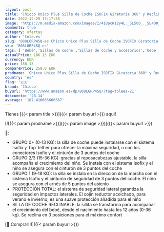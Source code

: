 ```yaml
---
layout: post
title: 'Chicco Unico Plus Silla de Coche ISOFIX Giratoria 360° y Reclinable Bebés de 0-36 kg  Grupo 0+/1/2/3  Niños de 0 a 12 Años  Fácil Instalar  Reposacabezas Ajustable  Reductor para Bebé  Negro  Black '
date: 2022-12-29 17:17:58
image: 'https://m.media-amazon.com/images/I/41OpcK12y4L._SL500_._SL400_.jpg'
comments: true
category: ofertas
author: 'tole.es'
slug: 'B08L6RP4SQ-es Chicco Unico Plus Silla de Coche ISOFIX Giratoria 360° y...'
sku: 'B08L6RP4SQ-es'
tags: [ 'Bebé','Sillas de coche','Sillas de coche y accesorios','bebé','bebés','chicco','coche','de','isofix','silla','🇪🇸', ]
actualPrice: 186.13 EUR
currency: EUR
price: 186.13
comparePrice: 259.0 EUR
prodname: 'Chicco Unico Plus Silla de Coche ISOFIX Giratoria 360° y Reclinable Bebés de 0-36 kg  Grupo 0+/1/2/3  Niños de 0 a 12 Años  Fácil Instalar  Reposacabezas Ajustable  Reductor para Bebé  Negro  Black '
country: 'es'
flag: '🇪🇸'
brand: 'Chicco'
buyurl: 'https://www.amazon.es/dp/B08L6RP4SQ/?tag=tolees-21'
descuento: '28.14'
average: '187.416666666667'
---
```


Tienes [{{< param title >}}]({{< param buyurl >}}) aqui!

[![{{< param prodname >}}]({{< param image >}})]({{< param buyurl >}})

🔎:

- GRUPO 0+ (0-13 KG): la silla de coche puede instalarse con el sistema Isofix y Top Tether para ofrecer la máxima seguridad, o con los conectores Isofix y el cinturón de 3 puntos del coche
- GRUPO 2/3 (15-36 KG): gracias al reposacabezas ajustable, la silla acompaña el crecimiento del niño. Se instala con el sistema Isofix y el niño se asegura con el cinturón de 3 puntos del coche
- GRUPO 1 (9-18 KG): la silla se instala en la dirección de la marcha con el sistema Isofix y el cinturón de seguridad de 3 puntos del coche. El niño se asegura con el arnés de 5 puntos del asiento
- PROTECCIÓN TOTAL: el sistema de seguridad lateral garantiza la seguridad en impactos laterales. El cojín reductor acolchado, para verano e invierno, es una suave protección añadida para el niño
- SILLA DE COCHE RECLINABLE: la sillita se transforma para acompañar el crecimiento del bebé, desde el nacimiento hasta los 12 años (0-36 kg). Se reclina en 3 posiciones para el máximo confort

[🛒 Comprar!!!]({{< param buyurl >}})
